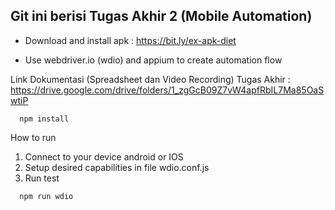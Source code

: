 ## Git ini berisi Tugas Akhir 2 (Mobile Automation)

- Download and install apk : https://bit.ly/ex-apk-diet 

- Use webdriver.io (wdio) and appium to create automation flow


Link Dokumentasi (Spreadsheet dan Video Recording) Tugas Akhir : https://drive.google.com/drive/folders/1_zgGcB09Z7vW4apfRbIL7Ma85OaSwtiP



```
  npm install
```

How to run
1. Connect to your device android or IOS
2. Setup desired capabilities in file wdio.conf.js
3. Run test
```
  npm run wdio
```
